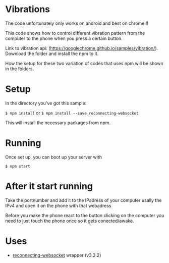 # Vibrations

The code unfortunately only works on android and best on chrome!!!

This code shows how to control different vibration pattern from the computer to the phone when you press a certain button.

Link to vibration api: (https://googlechrome.github.io/samples/vibration/). Download the folder and install the npm to it. 

How the setup for these two variation of codes that uses npm will be shown in the folders.

# Setup 

In the directory you've got this sample:

`$ npm install` or `$ npm install --save reconnecting-websocket`

This will install the necessary packages from npm.

# Running

Once set up, you can boot up your server with

`$ npm start`

# After it start running

Take the portnumber and add it to the IPadress of your computer usally the IPv4 and open it on the phone with that webadress

Before you make the phone react to the button clicking on the computer you need to just touch the phone once so it gets conected/awake.

# Uses

* [reconnecting-websocket](https://github.com/pladaria/reconnecting-websocket) wrapper (v3.2.2)
